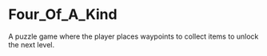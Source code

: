 # Four_Of_A_Kind
A puzzle game where the player places waypoints to collect items to unlock the next level.
